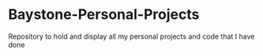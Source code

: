 # Baystone-Personal-Projects
Repository to hold and display all my personal projects and code that I have done
